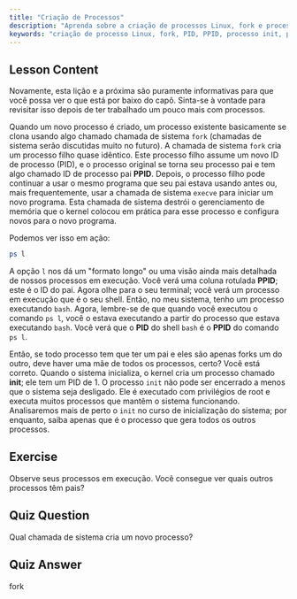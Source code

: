 ```yaml
---
title: "Criação de Processos"
description: "Aprenda sobre a criação de processos Linux, fork e processos pai/filho. Entenda PID, PPID e o processo init. Obtenha um guia para iniciantes em gerenciamento de processos Linux."
keywords: "criação de processo Linux, fork, PID, PPID, processo init, processos Linux, iniciante, tutorial, guia"
---
```


## Lesson Content

Novamente, esta lição e a próxima são puramente informativas para que você possa ver o que está por baixo do capô. Sinta-se à vontade para revisitar isso depois de ter trabalhado um pouco mais com processos.

Quando um novo processo é criado, um processo existente basicamente se clona usando algo chamado chamada de sistema `fork` (chamadas de sistema serão discutidas muito no futuro). A chamada de sistema `fork` cria um processo filho quase idêntico. Este processo filho assume um novo ID de processo (PID), e o processo original se torna seu processo pai e tem algo chamado ID de processo pai **PPID**. Depois, o processo filho pode continuar a usar o mesmo programa que seu pai estava usando antes ou, mais frequentemente, usar a chamada de sistema `execve` para iniciar um novo programa. Esta chamada de sistema destrói o gerenciamento de memória que o kernel colocou em prática para esse processo e configura novos para o novo programa.

Podemos ver isso em ação:

```bash
ps l
```

A opção `l` nos dá um "formato longo" ou uma visão ainda mais detalhada de nossos processos em execução. Você verá uma coluna rotulada **PPID**; este é o ID do pai. Agora olhe para o seu terminal; você verá um processo em execução que é o seu shell. Então, no meu sistema, tenho um processo executando `bash`. Agora, lembre-se de que quando você executou o comando `ps l`, você o estava executando a partir do processo que estava executando `bash`. Você verá que o **PID** do shell `bash` é o **PPID** do comando `ps l`.

Então, se todo processo tem que ter um pai e eles são apenas forks um do outro, deve haver uma mãe de todos os processos, certo? Você está correto. Quando o sistema inicializa, o kernel cria um processo chamado **init**; ele tem um PID de 1. O processo `init` não pode ser encerrado a menos que o sistema seja desligado. Ele é executado com privilégios de root e executa muitos processos que mantêm o sistema funcionando. Analisaremos mais de perto o `init` no curso de inicialização do sistema; por enquanto, saiba apenas que é o processo que gera todos os outros processos.

## Exercise

Observe seus processos em execução. Você consegue ver quais outros processos têm pais?

## Quiz Question

Qual chamada de sistema cria um novo processo?

## Quiz Answer

fork
